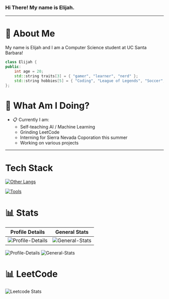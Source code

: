 ### Hi There! My name is Elijah.
-----
# :postbox: About Me
My name is Elijah and I am a Computer Science student at UC Santa Barbara!

```c++
class Elijah {
public:
    int age = 20;
    std::string traits[3] = { "gamer", "learner", "nerd" };
    std::string hobbies[5] = { "Coding", "League of Legends", "Soccer", "Basketball", "Reading" };
};
```
# :round_pushpin: What Am I Doing?
- :clipboard: Currently I am:
  - Self-teaching AI / Machine Learning
  - Grinding LeetCode
  - Interning for Sierra Nevada Coporation this summer
  - Working on various projects
-----

# Tech Stack

[![Other Langs](https://skillicons.dev/icons?i=python,js,nodejs,html,css,cpp,c&theme=dark)](https://skillicons.dev)

[![Tools](https://skillicons.dev/icons?i=vscode,heroku,github&theme=dark)](https://skillicons.dev)

# :bar_chart: Stats
| Profile Details    | General Stats |
| ------------------ | ----------- |
|![Profile-Details](http://github-profile-summary-cards.vercel.app/api/cards/profile-details?username=elijahelephant&theme=github_dark)          | ![General-Stats](http://github-profile-summary-cards.vercel.app/api/cards/stats?username=elijahelephant&theme=github_dark)     |
![Profile-Details](http://github-profile-summary-cards.vercel.app/api/cards/profile-details?username=elijahelephant&theme=github_dark)
![General-Stats](http://github-profile-summary-cards.vercel.app/api/cards/stats?username=elijahelephant&theme=github_dark)
# :bar_chart: LeetCode
![Leetcode Stats](https://leetcard.jacoblin.cool/williamsej26)

